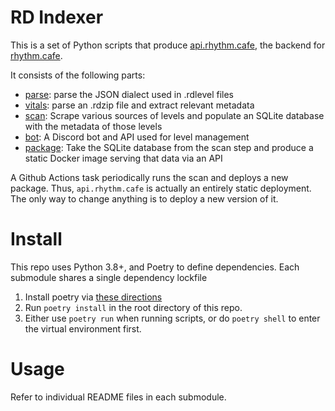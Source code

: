 # RD Indexer

This is a set of Python scripts that produce [api.rhythm.cafe](https://api.rhythm.cafe),
the backend for [rhythm.cafe](https://rhythm.cafe).

It consists of the following parts:

 - [parse](./orchard/parse/README.md): parse the JSON dialect used in .rdlevel files
 - [vitals](./orchard/vitals/README.md): parse an .rdzip file and extract relevant metadata
 - [scan](./orchard/scan/README.md): Scrape various sources of levels and populate an SQLite
   database with the metadata of those levels
 - [bot](./orchard/bot/README.md): A Discord bot and API used for level management
 - [package](./orchard/package/README.md): Take the SQLite database from the scan step and
   produce a static Docker image serving that data via an API

A Github Actions task periodically runs the scan and deploys a new package. Thus, `api.rhythm.cafe`
is actually an entirely static deployment. The only way to change anything is to deploy a new
version of it.

# Install

This repo uses Python 3.8+, and Poetry to define dependencies. Each submodule shares a single
dependency lockfile

 1. Install poetry via [these directions](https://python-poetry.org/docs/#installation)
 2. Run `poetry install` in the root directory of this repo.
 3. Either use `poetry run` when running scripts, or do `poetry shell` to enter the virtual environment first.


# Usage

Refer to individual README files in each submodule. 